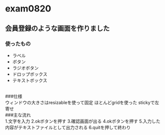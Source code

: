 # exam0820

## 会員登録のような画面を作りました

### 使ったもの

* ラベル
* ボタン
* ラジオボタン
* ドロップボックス
* テキストボックス
<br>
###仕様
<br>
ウィンドウの大きさはresizableを使って固定   
ほとんどgridを使った    
stickyで左寄せ    
<br>
###主な流れ
<br>
1.文字を入力
2.okボタンを押す
3.確認画面が出る
4.okボタンを押す
5.入力した内容がテキストファイルとして出力される
6.quitを押して終わり
